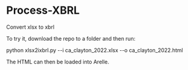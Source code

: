 # Process-XBRL
Convert xlsx to xbrl

To try it, download the repo to a folder and then run:

python xlsx2ixbrl.py --i ca_clayton_2022.xlsx --o ca_clayton_2022.html

The HTML can then be loaded into Arelle.
